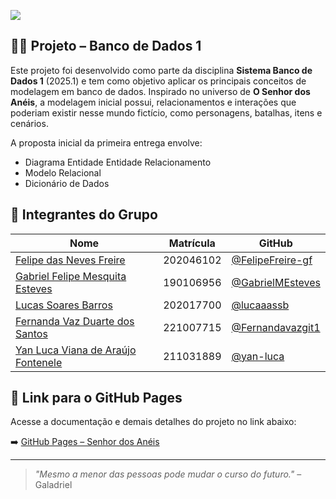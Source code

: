  
![](https://static.wikia.nocookie.net/dublagem/images/7/73/O_Senhor_dos_An%C3%A9is_Logo_PT.png/revision/latest?cb=20240308035242&path-prefix=pt-br)

## 🧙‍♂️ Projeto – Banco de Dados 1

Este projeto foi desenvolvido como parte da disciplina **Sistema Banco de Dados 1** (2025.1) e tem como objetivo aplicar os principais conceitos de modelagem em banco de dados. Inspirado no universo de **O Senhor dos Anéis**, a modelagem inicial possui, relacionamentos e interações que poderiam existir nesse mundo fictício, como personagens, batalhas, itens e cenários.

A proposta inicial da primeira entrega envolve:
- Diagrama Entidade Entidade Relacionamento
- Modelo Relacional
- Dicionário de Dados

## 👥 Integrantes do Grupo

| Nome               | Matrícula   | GitHub                                     |
|--------------------|-------------|--------------------------------------------|
| [Felipe das Neves Freire](https://github.com/FelipeFreire-gf)     | 202046102  | [@FelipeFreire-gf](https://github.com/FelipeFreire-gf)     |
| [Gabriel Felipe Mesquita Esteves](https://github.com/beltranop)       | 190106956  | [@GabrielMEsteves](https://github.com/GabrielMEsteves)         |
| [Lucas Soares Barros](https://github.com/lucaaassb)       | 202017700  | [@lucaaassb](https://github.com/lucaaassb)   |
| [Fernanda Vaz Duarte dos Santos](https://github.com/Fernandavazgit1)         | 221007715 | [@Fernandavazgit1](https://github.com/Fernandavazgit1)       |
| [Yan Luca Viana de Araújo Fontenele](https://github.com/yan-luca)         | 211031889 | [@yan-luca](https://github.com/yan-luca)       |

## 🔗 Link para o GitHub Pages

Acesse a documentação e demais detalhes do projeto no link abaixo:

➡️ [GitHub Pages – Senhor dos Anéis]()

---

> *"Mesmo a menor das pessoas pode mudar o curso do futuro."* – Galadriel
